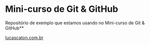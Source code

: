 # Mini-curso de Git & GitHub

Repositório de exemplo que estamos usando no Mini-curso de Git & GitHub**

[lucascaton.com.br](https://www.lucascaton.com.br/)